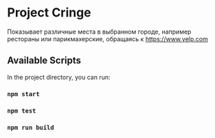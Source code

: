 # Project Cringe

Показывает различные места в выбранном городе, например рестораны или парикмахерские, обращаясь к https://www.yelp.com



## Available Scripts

In the project directory, you can run:

### `npm start`

### `npm test`

### `npm run build`

